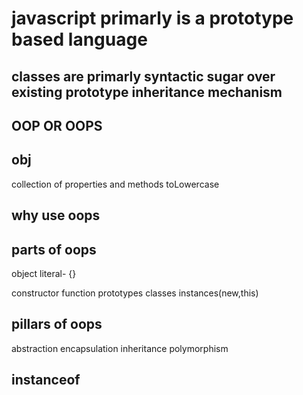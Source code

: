 # javascript primarly is a prototype based language

## classes are primarly syntactic sugar over existing prototype inheritance mechanism

## OOP OR OOPS

## obj

collection of properties and methods
toLowercase

## why use oops

## parts of oops

object literal- {}

constructor function
prototypes 
classes
instances(new,this)

## pillars of oops

abstraction
encapsulation
inheritance
polymorphism

## instanceof
